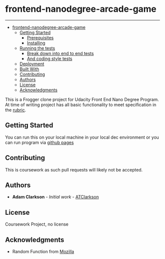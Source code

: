 # frontend-nanodegree-arcade-game
---------------------------------

<!-- TOC depthFrom:1 depthTo:6 withLinks:1 updateOnSave:1 orderedList:0 -->

- [frontend-nanodegree-arcade-game](#frontend-nanodegree-arcade-game)
	- [Getting Started <!-- TODO -->](#getting-started-todo-)
		- [Prerequisites <!-- TODO -->](#prerequisites-todo-)
		- [Installing <!-- TODO -->](#installing-todo-)
	- [Running the tests <!-- TODO -->](#running-the-tests-todo-)
		- [Break down into end to end tests <!-- TODO -->](#break-down-into-end-to-end-tests-todo-)
		- [And coding style tests <!-- TODO -->](#and-coding-style-tests-todo-)
	- [Deployment <!-- TODO -->](#deployment-todo-)
	- [Built With <!-- TODO -->](#built-with-todo-)
	- [Contributing](#contributing)
	- [Authors](#authors)
	- [License](#license)
	- [Acknowledgments](#acknowledgments)

<!-- /TOC -->

This is a Frogger clone project for Udacity Front End Nano Degree Program. At time of writing project has all basic functionality to meet specification in the [rubric](https://review.udacity.com/?_ga=1.242571394.1230547285.1451946706#!/rubrics/15/view).

## Getting Started

You can run this on your local machine in your local dec environment or you can run program via [github pages](https://atclarkson.github.io/frontend-nanodegree-arcade-game/)

## Contributing

This is coursework as such pull requests will likely not be accepted.

## Authors

* **Adam Clarkson** - *Initial work* - [ATClarkson](https://github.com/atclarkson)

## License

Coursework Project, no license

## Acknowledgments

* Random Function from [Mozilla](https://developer.mozilla.org/en-US/docs/Web/JavaScript/Reference/Global_Objects/Math/random)
